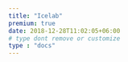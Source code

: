 ```yaml
---
title: "Icelab"
premium: true
date: 2018-12-28T11:02:05+06:00 
# type dont remove or customize
type : "docs"
---
```


